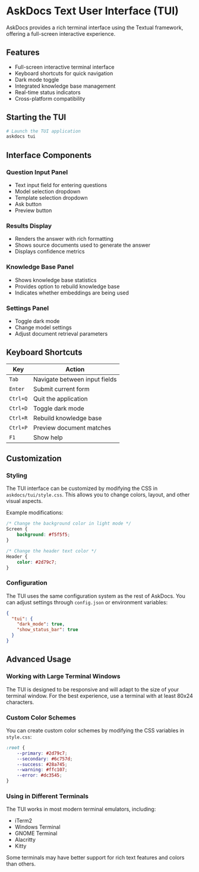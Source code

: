 # AskDocs Text User Interface (TUI)

AskDocs provides a rich terminal interface using the Textual framework, offering a full-screen interactive experience.

## Features

- Full-screen interactive terminal interface
- Keyboard shortcuts for quick navigation
- Dark mode toggle
- Integrated knowledge base management
- Real-time status indicators
- Cross-platform compatibility

## Starting the TUI

```bash
# Launch the TUI application
askdocs tui
```

## Interface Components

### Question Input Panel

- Text input field for entering questions
- Model selection dropdown
- Template selection dropdown
- Ask button
- Preview button

### Results Display

- Renders the answer with rich formatting
- Shows source documents used to generate the answer
- Displays confidence metrics

### Knowledge Base Panel

- Shows knowledge base statistics
- Provides option to rebuild knowledge base
- Indicates whether embeddings are being used

### Settings Panel

- Toggle dark mode
- Change model settings
- Adjust document retrieval parameters

## Keyboard Shortcuts

| Key | Action |
| --- | --- |
| `Tab` | Navigate between input fields |
| `Enter` | Submit current form |
| `Ctrl+Q` | Quit the application |
| `Ctrl+D` | Toggle dark mode |
| `Ctrl+R` | Rebuild knowledge base |
| `Ctrl+P` | Preview document matches |
| `F1` | Show help |

## Customization

### Styling

The TUI interface can be customized by modifying the CSS in `askdocs/tui/style.css`. This allows you to change colors, layout, and other visual aspects.

Example modifications:

```css
/* Change the background color in light mode */
Screen {
    background: #f5f5f5;
}

/* Change the header text color */
Header {
    color: #2d79c7;
}
```

### Configuration

The TUI uses the same configuration system as the rest of AskDocs. You can adjust settings through `config.json` or environment variables:

```json
{
  "tui": {
    "dark_mode": true,
    "show_status_bar": true
  }
}
```

## Advanced Usage

### Working with Large Terminal Windows

The TUI is designed to be responsive and will adapt to the size of your terminal window. For the best experience, use a terminal with at least 80x24 characters.

### Custom Color Schemes

You can create custom color schemes by modifying the CSS variables in `style.css`:

```css
:root {
    --primary: #2d79c7;
    --secondary: #6c757d;
    --success: #28a745;
    --warning: #ffc107;
    --error: #dc3545;
}
```

### Using in Different Terminals

The TUI works in most modern terminal emulators, including:
- iTerm2
- Windows Terminal
- GNOME Terminal
- Alacritty
- Kitty

Some terminals may have better support for rich text features and colors than others.